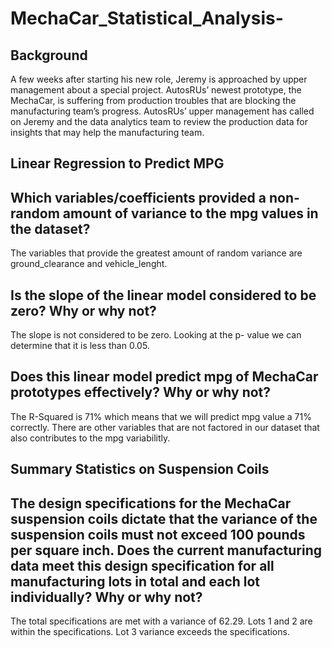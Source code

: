 # MechaCar_Statistical_Analysis-

## Background
A few weeks after starting his new role, Jeremy is approached by upper management about a special project. AutosRUs’ newest prototype, the MechaCar, is suffering from production troubles that are blocking the manufacturing team’s progress. AutosRUs’ upper management has called on Jeremy and the data analytics team to review the production data for insights that may help the manufacturing team.

## Linear Regression to Predict MPG

## Which variables/coefficients provided a non-random amount of variance to the mpg values in the dataset?
The variables that provide the greatest amount of random variance are ground_clearance and vehicle_lenght. 

## Is the slope of the linear model considered to be zero? Why or why not?
The slope is not considered to be zero. Looking at the p- value we can determine that it is less than 0.05. 

## Does this linear model predict mpg of MechaCar prototypes effectively? Why or why not?
The R-Squared is 71% which means that we will predict mpg value a 71% correctly. There are other variables that are not factored in our dataset that also contributes to the mpg variabilitly. 

## Summary Statistics on Suspension Coils

## The design specifications for the MechaCar suspension coils dictate that the variance of the suspension coils must not exceed 100 pounds per square inch. Does the current manufacturing data meet this design specification for all manufacturing lots in total and each lot individually? Why or why not?

The total specifications are met with a variance of 62.29. Lots 1 and 2 are within the specifications. Lot 3 variance exceeds the specifications. 
